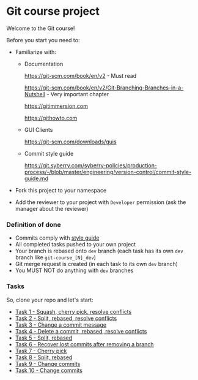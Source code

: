 # Git course project

Welcome to the Git course!

Before you start you need to:
- Familiarize with:
  - Documentation

    https://git-scm.com/book/en/v2 - Must read

    https://git-scm.com/book/en/v2/Git-Branching-Branches-in-a-Nutshell - Very important chapter

    https://gitimmersion.com

    https://githowto.com

  - GUI Clients

    https://git-scm.com/downloads/guis

  - Commit style guide

    https://git.syberry.com/syberry-policies/production-process/-/blob/master/engineering/version-control/commit-style-guide.md

- Fork this project to your namespace
- Add the reviewer to your project with `Developer` permission (ask the manager about the reviewer)


### Definition of done

- Commits comply with [style guide](https://git.syberry.com/syberry-policies/production-process/-/blob/master/engineering/version-control/commit-style-guide.md)
- All completed tasks pushed to your own project
- Your branch is rebased onto `dev` branch (each task has its own `dev` branch like `git-course_[N]_dev`)
- Git merge request is created (in each task to its own `dev` branch)
- You MUST NOT do anything with `dev` branches


### Tasks

So, clone your repo and let's start:

- [Task 1 - Squash, cherry pick, resolve conflicts](docs/tasks/task1.md)
- [Task 2 - Split, rebased, resolve conflicts](docs/tasks/task2.md)
- [Task 3 - Change a commit message](docs/tasks/task3.md)
- [Task 4 - Delete a commit, rebased, resolve conflicts](docs/tasks/task4.md)
- [Task 5 - Split, rebased](docs/tasks/task5.md)
- [Task 6 - Recover lost commits after removing a branch](docs/tasks/task6.md)
- [Task 7 - Cherry pick](docs/tasks/task7.md)
- [Task 8 - Split, rebased](docs/tasks/task8.md)
- [Task 9 - Change commits](docs/tasks/task9.md)
- [Task 10 - Change commits](docs/tasks/task10.md)
